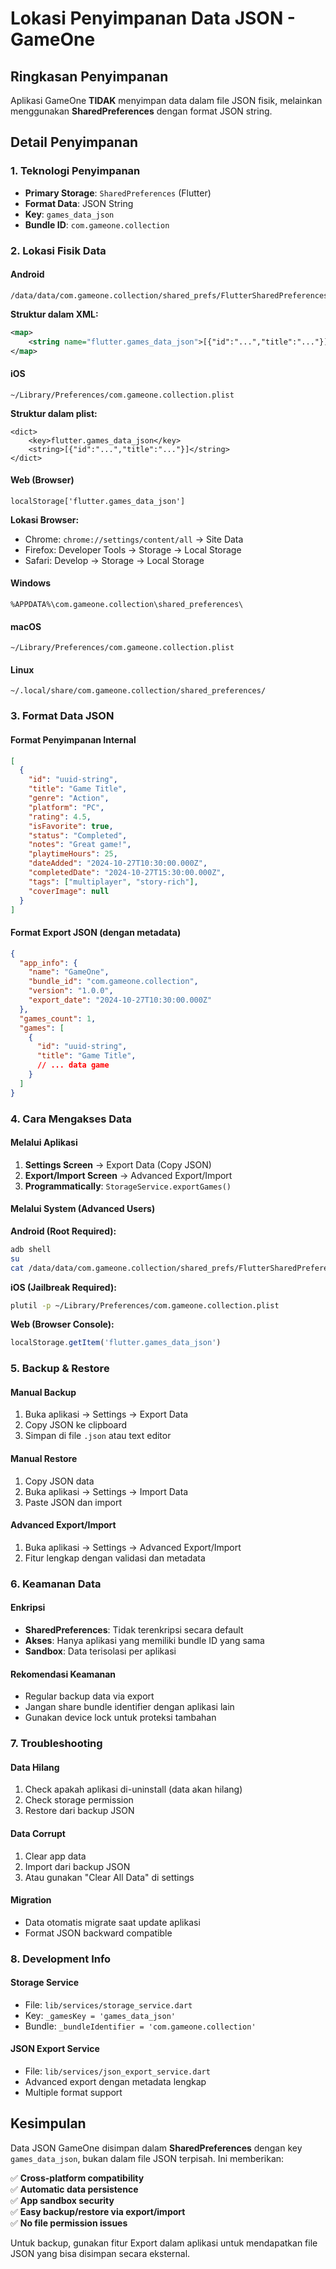 # Lokasi Penyimpanan Data JSON - GameOne

## Ringkasan Penyimpanan
Aplikasi GameOne **TIDAK** menyimpan data dalam file JSON fisik, melainkan menggunakan **SharedPreferences** dengan format JSON string.

## Detail Penyimpanan

### 1. Teknologi Penyimpanan
- **Primary Storage**: `SharedPreferences` (Flutter)
- **Format Data**: JSON String
- **Key**: `games_data_json`
- **Bundle ID**: `com.gameone.collection`

### 2. Lokasi Fisik Data

#### Android
```
/data/data/com.gameone.collection/shared_prefs/FlutterSharedPreferences.xml
```
**Struktur dalam XML:**
```xml
<map>
    <string name="flutter.games_data_json">[{"id":"...","title":"..."}]</string>
</map>
```

#### iOS
```
~/Library/Preferences/com.gameone.collection.plist
```
**Struktur dalam plist:**
```plist
<dict>
    <key>flutter.games_data_json</key>
    <string>[{"id":"...","title":"..."}]</string>
</dict>
```

#### Web (Browser)
```
localStorage['flutter.games_data_json']
```
**Lokasi Browser:**
- Chrome: `chrome://settings/content/all` → Site Data
- Firefox: Developer Tools → Storage → Local Storage
- Safari: Develop → Storage → Local Storage

#### Windows
```
%APPDATA%\com.gameone.collection\shared_preferences\
```

#### macOS
```
~/Library/Preferences/com.gameone.collection.plist
```

#### Linux
```
~/.local/share/com.gameone.collection/shared_preferences/
```

### 3. Format Data JSON

#### Format Penyimpanan Internal
```json
[
  {
    "id": "uuid-string",
    "title": "Game Title",
    "genre": "Action",
    "platform": "PC",
    "rating": 4.5,
    "isFavorite": true,
    "status": "Completed",
    "notes": "Great game!",
    "playtimeHours": 25,
    "dateAdded": "2024-10-27T10:30:00.000Z",
    "completedDate": "2024-10-27T15:30:00.000Z",
    "tags": ["multiplayer", "story-rich"],
    "coverImage": null
  }
]
```

#### Format Export JSON (dengan metadata)
```json
{
  "app_info": {
    "name": "GameOne",
    "bundle_id": "com.gameone.collection",
    "version": "1.0.0",
    "export_date": "2024-10-27T10:30:00.000Z"
  },
  "games_count": 1,
  "games": [
    {
      "id": "uuid-string",
      "title": "Game Title",
      // ... data game
    }
  ]
}
```

### 4. Cara Mengakses Data

#### Melalui Aplikasi
1. **Settings Screen** → Export Data (Copy JSON)
2. **Export/Import Screen** → Advanced Export/Import
3. **Programmatically**: `StorageService.exportGames()`

#### Melalui System (Advanced Users)

**Android (Root Required):**
```bash
adb shell
su
cat /data/data/com.gameone.collection/shared_prefs/FlutterSharedPreferences.xml
```

**iOS (Jailbreak Required):**
```bash
plutil -p ~/Library/Preferences/com.gameone.collection.plist
```

**Web (Browser Console):**
```javascript
localStorage.getItem('flutter.games_data_json')
```

### 5. Backup & Restore

#### Manual Backup
1. Buka aplikasi → Settings → Export Data
2. Copy JSON ke clipboard
3. Simpan di file `.json` atau text editor

#### Manual Restore
1. Copy JSON data
2. Buka aplikasi → Settings → Import Data
3. Paste JSON dan import

#### Advanced Export/Import
1. Buka aplikasi → Settings → Advanced Export/Import
2. Fitur lengkap dengan validasi dan metadata

### 6. Keamanan Data

#### Enkripsi
- **SharedPreferences**: Tidak terenkripsi secara default
- **Akses**: Hanya aplikasi yang memiliki bundle ID yang sama
- **Sandbox**: Data terisolasi per aplikasi

#### Rekomendasi Keamanan
- Regular backup data via export
- Jangan share bundle identifier dengan aplikasi lain
- Gunakan device lock untuk proteksi tambahan

### 7. Troubleshooting

#### Data Hilang
1. Check apakah aplikasi di-uninstall (data akan hilang)
2. Check storage permission
3. Restore dari backup JSON

#### Data Corrupt
1. Clear app data
2. Import dari backup JSON
3. Atau gunakan "Clear All Data" di settings

#### Migration
- Data otomatis migrate saat update aplikasi
- Format JSON backward compatible

### 8. Development Info

#### Storage Service
- File: `lib/services/storage_service.dart`
- Key: `_gamesKey = 'games_data_json'`
- Bundle: `_bundleIdentifier = 'com.gameone.collection'`

#### JSON Export Service
- File: `lib/services/json_export_service.dart`
- Advanced export dengan metadata lengkap
- Multiple format support

## Kesimpulan

Data JSON GameOne disimpan dalam **SharedPreferences** dengan key `games_data_json`, bukan dalam file JSON terpisah. Ini memberikan:

✅ **Cross-platform compatibility**  
✅ **Automatic data persistence**  
✅ **App sandbox security**  
✅ **Easy backup/restore via export/import**  
✅ **No file permission issues**  

Untuk backup, gunakan fitur Export dalam aplikasi untuk mendapatkan file JSON yang bisa disimpan secara eksternal.